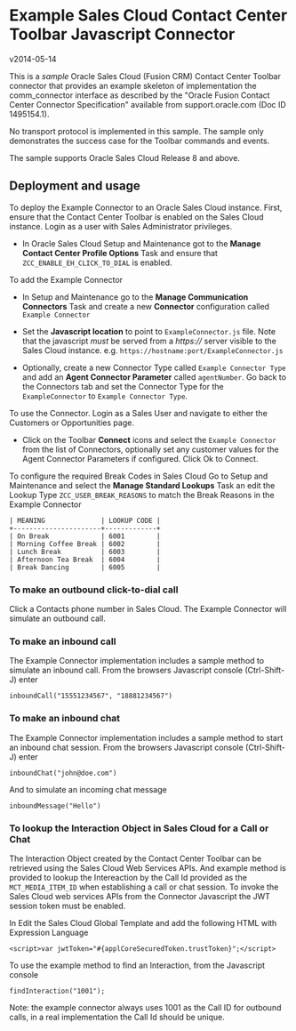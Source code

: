 # Example Sales Cloud Contact Center Toolbar Javascript Connector #
v2014-05-14

This is a *sample* Oracle Sales Cloud (Fusion CRM) Contact Center Toolbar connector that provides an example skeleton of implementation the comm_connector interface as described by the "Oracle Fusion Contact Center Connector Specification" available from support.oracle.com (Doc ID 1495154.1).

No transport protocol is implemented in this sample. The sample only demonstrates the success case for the Toolbar commands and events. 

The sample supports Oracle Sales Cloud Release 8 and above.

## Deployment and usage ##

To deploy the Example Connector to an Oracle Sales Cloud instance. First, ensure that the Contact Center Toolbar is enabled on the Sales Cloud instance. Login as a user with Sales Administrator privileges.

- In Oracle Sales Cloud Setup and Maintenance got to the **Manage Contact Center Profile Options** Task and ensure that `ZCC_ENABLE_EH_CLICK_TO_DIAL` is enabled.

To add the Example Connector
 
-  In Setup and Maintenance go to the **Manage Communication Connectors** Task and create a new **Connector** configuration called `Example Connector` 

- Set the **Javascript location** to point to `ExampleConnector.js` file. Note that the javascript *must* be served from a *https://* server visible to the Sales Cloud instance. e.g. `https://hostname:port/ExampleConnector.js`

- Optionally, create a new Connector Type called `Example Connector Type` and add an **Agent Connector Parameter** called `agentNumber`.  Go back to the Connectors tab and set the Connector Type for the `ExampleConnector` to `Example Connector Type`.  
		
To use the Connector. Login as a Sales User and navigate to either the Customers or Opportunities page.  

- Click on the Toolbar **Connect** icons and select the `Example Connector` from the list of Connectors, optionally set any customer values for the Agent Connector Parameters if configured. Click Ok to Connect.

To configure the required Break Codes in Sales Cloud Go to Setup and Maintenance and select the **Manage Standard Lookups** Task an edit the Lookup Type `ZCC_USER_BREAK_REASONS` to match the Break Reasons in the Example Connector

    | MEANING              | LOOKUP CODE |
    +----------------------+-------------+
    | On Break             | 6001        |
    | Morning Coffee Break | 6002        |
    | Lunch Break          | 6003        |
    | Afternoon Tea Break  | 6004        |
    | Break Dancing        | 6005        |


### To make an outbound click-to-dial call ###

Click a Contacts phone number in Sales Cloud. The Example Connector will simulate an outbound call.

### To make an inbound call ###

The Example Connector implementation includes a sample method to simulate an inbound call. From the browsers Javascript console (Ctrl-Shift-J) enter

    inboundCall("15551234567", "18881234567")

### To make an inbound chat ###

The Example Connector implementation includes a sample method to start an inbound chat session. From the browsers Javascript console (Ctrl-Shift-J) enter

    inboundChat("john@doe.com")

And to simulate an incoming chat message

    inboundMessage("Hello")


### To lookup the Interaction Object in Sales Cloud for a Call or Chat ###

The Interaction Object created by the Contact Center Toolbar can be retrieved using the Sales Cloud Web Services APIs.  And example method is provided to lookup the Intereaction by the Call Id provided as the `MCT_MEDIA_ITEM_ID` when establishing a call or chat session.  To invoke the Sales Cloud web services APIs from the Connector Javascript the JWT session token must be enabled. 

In Edit the Sales Cloud Global Template and add the following HTML with Expression Language

    <script>var jwtToken="#{applCoreSecuredToken.trustToken}";</script>

To use the example method to find an Interaction, from the Javascript console

	findInteraction("1001");

Note: the example connector always uses 1001 as the Call ID for outbound calls, in a real implementation the Call Id should be unique.


